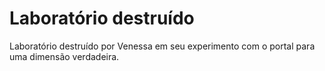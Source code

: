 # Laboratório destruído

Laboratório destruído por Venessa em seu experimento com o portal para uma dimensão verdadeira.
